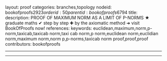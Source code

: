 layout: proof
categories: branches,topology
nodeid: bookofproofs$2923
orderid: 50
parentid: bookofproofs$6794
title: 
description: PROOF OF MAXIMUM NORM AS A LIMIT OF P-NORMS &#9733; graduate maths &#10004; step by step &#10010; by the axiomatic method &#10140; visit BookOfProofs now!
references: 
keywords: euclidean,maximum,norm,p-norm,taxicab,taxicab norm,taxi cab norm,p norm,euclidean norm,euclidian norm,maximum norm,norm p,p-norms,taxicab norm proof,proof,proof
contributors: bookofproofs

---


---

